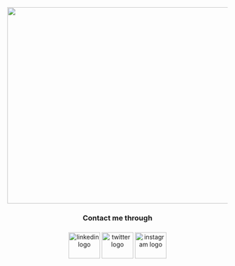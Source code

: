 
<img src="https://res.cloudinary.com/dufjm5xsi/image/upload/v1686040409/Github_Cover_page_ibvrq1.png" height="450" width="1200" />

<h3 align="center">Contact me through</h3>

###

<div align="center">
  <a href="https://www.linkedin.com/in/arshil-hapani-19b52a24a/" target="_blank" >
  <img src="https://raw.githubusercontent.com/maurodesouza/profile-readme-generator/master/src/assets/icons/social/linkedin/default.svg" width="72" height="60" alt="linkedin logo"  /></a>
  <a href="https://twitter.com/HapaniArshil" target="_blank"><img src="https://raw.githubusercontent.com/maurodesouza/profile-readme-generator/master/src/assets/icons/social/twitter/default.svg" width="72" height="60" alt="twitter logo"  /></a>
  <a href="https://www.instagram.com/invites/contact/?i=1q6rcduk43ki2&utm_content=3ergulk" target="_blank" ><img src="https://raw.githubusercontent.com/maurodesouza/profile-readme-generator/master/src/assets/icons/social/instagram/default.svg" width="72" height="60" alt="instagram logo"  /></a>
</div>

###

